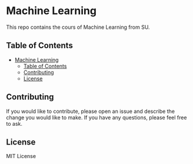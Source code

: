 # Machine Learning

This repo contains the cours of Machine Learning from SU.

## Table of Contents

- [Machine Learning](#machine-learning)
  - [Table of Contents](#table-of-contents)
  - [Contributing](#contributing)
  - [License](#license)


## Contributing

If you would like to contribute, please open an issue and describe the change you would like to make. If you have any questions, please feel free to ask.

## License

MIT License